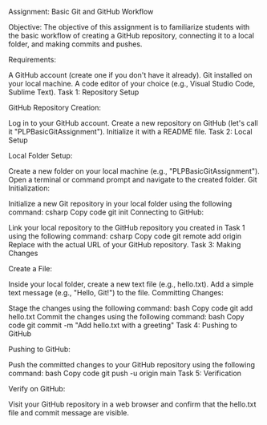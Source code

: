 Assignment: Basic Git and GitHub Workflow

Objective:
The objective of this assignment is to familiarize students with the basic workflow of creating a GitHub repository, connecting it to a local folder, and making commits and pushes.

Requirements:

A GitHub account (create one if you don't have it already).
Git installed on your local machine.
A code editor of your choice (e.g., Visual Studio Code, Sublime Text).
Task 1: Repository Setup

GitHub Repository Creation:

Log in to your GitHub account.
Create a new repository on GitHub (let's call it "PLPBasicGitAssignment").
Initialize it with a README file.
Task 2: Local Setup

Local Folder Setup:

Create a new folder on your local machine (e.g., "PLPBasicGitAssignment").
Open a terminal or command prompt and navigate to the created folder.
Git Initialization:

Initialize a new Git repository in your local folder using the following command:
csharp
Copy code
git init
Connecting to GitHub:

Link your local repository to the GitHub repository you created in Task 1 using the following command:
csharp
Copy code
git remote add origin <repository-url>
Replace <repository-url> with the actual URL of your GitHub repository.
Task 3: Making Changes

Create a File:

Inside your local folder, create a new text file (e.g., hello.txt).
Add a simple text message (e.g., "Hello, Git!") to the file.
Committing Changes:

Stage the changes using the following command:
bash
Copy code
git add hello.txt
Commit the changes using the following command:
bash
Copy code
git commit -m "Add hello.txt with a greeting"
Task 4: Pushing to GitHub

Pushing to GitHub:

Push the committed changes to your GitHub repository using the following command:
bash
Copy code
git push -u origin main
Task 5: Verification

Verify on GitHub:

Visit your GitHub repository in a web browser and confirm that the hello.txt file and commit message are visible.

